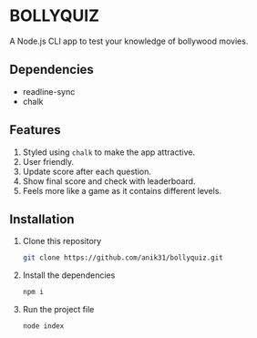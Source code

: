 # BOLLYQUIZ

A Node.js CLI app to test your knowledge of bollywood movies.

## Dependencies
* readline-sync
* chalk 

## Features
1. Styled using `chalk` to make the app attractive.
2. User friendly. 
3. Update score after each question.
4. Show final score and check with leaderboard.
5. Feels more like a game as it contains different levels.

## Installation
1. Clone this repository 
    ```bash
    git clone https://github.com/anik31/bollyquiz.git
    ```
2. Install the dependencies
    ```bash
    npm i
    ```
3. Run the project file 
    ```bash
    node index
    ```